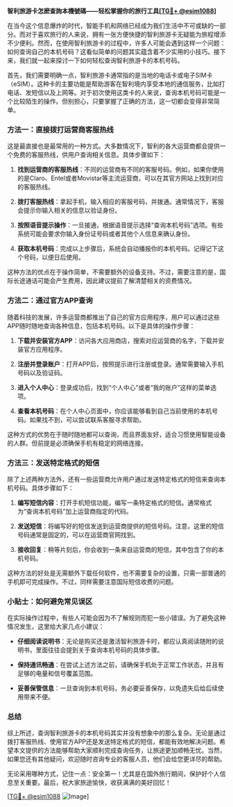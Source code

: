 **智利旅游卡怎麽查詢本機號碼——轻松掌握你的旅行工具[[TG💪+ @esim1088](https://t.me/s/esim1088)]**

在当今这个信息爆炸的时代，智能手机和网络已经成为我们生活中不可或缺的一部分。而对于喜欢旅行的人来说，拥有一张方便快捷的智利旅游卡无疑能为旅程增添不少便利。然而，在使用智利旅游卡的过程中，许多人可能会遇到这样一个问题：如何查询自己的本机号码？这看似简单的问题其实蕴含着不少实用的小技巧。接下来，我们就一起来探讨一下如何轻松查询智利旅游卡的本机号码。

首先，我们需要明确一点，智利旅游卡通常指的是当地的电话卡或电子SIM卡（eSIM）。这种卡的主要功能是帮助游客在智利境内享受本地的通信服务，比如打电话、发短信以及上网等。对于初次使用这类卡的人来说，查询本机号码可能是一个比较陌生的操作。但别担心，只要掌握了正确的方法，这一切都会变得非常简单。

### 方法一：直接拨打运营商客服热线

这是最直接也是最常用的一种方式。大多数情况下，智利的各大运营商都会提供一个免费的客服热线，供用户查询相关信息。具体步骤如下：

1. **找到运营商的客服热线**：不同的运营商有不同的客服号码。例如，如果你使用的是Claro、Entel或者Movistar等主流运营商，可以在其官方网站上找到对应的客服热线。
   
2. **拨打客服热线**：拿起手机，输入相应的客服号码，并拨通。通常情况下，客服会提示你输入相关的信息以验证身份。

3. **按照语音提示操作**：一旦接通，根据语音提示选择“查询本机号码”选项。有些系统可能会要求你输入身份证号码或者其他个人信息来确认身份。

4. **获取本机号码**：完成以上步骤后，系统会自动播报你的本机号码。记得记下这个号码，以便日后使用。

这种方法的优点在于操作简单，不需要额外的设备支持。不过，需要注意的是，国际长途通话可能会产生费用，因此建议提前了解清楚相关的资费情况。

### 方法二：通过官方APP查询

随着科技的发展，许多运营商都推出了自己的官方应用程序，用户可以通过这些APP随时随地查询各种信息，包括本机号码。以下是具体的操作步骤：

1. **下载并安装官方APP**：访问各大应用商店，搜索对应运营商的名字，下载并安装官方应用程序。

2. **注册并登录账户**：打开APP后，按照提示进行注册或登录。通常需要输入手机号码以及验证码。

3. **进入个人中心**：登录成功后，找到“个人中心”或者“我的账户”这样的菜单选项。

4. **查看本机号码**：在个人中心页面中，你应该能够看到自己当前使用的本机号码。如果找不到，可以尝试联系客服寻求帮助。

这种方式的优势在于随时随地都可以查询，而且界面友好，适合习惯使用智能设备的人群。但前提是必须确保手机有稳定的网络连接。

### 方法三：发送特定格式的短信

除了上述两种方法外，还有一些运营商允许用户通过发送特定格式的短信来查询本机号码。具体步骤如下：

1. **编写短信内容**：打开手机短信功能，编写一条特定格式的短信。通常格式为“查询本机号码”加上运营商指定的代码。

2. **发送短信**：将编写好的短信发送到运营商提供的短信号码。注意，这里的短信号码通常是固定的，可以在运营商官网找到。

3. **接收回复**：稍等片刻后，你会收到一条来自运营商的短信，其中包含了你的本机号码。

这种方法的好处是无需额外下载任何软件，也不需要复杂的设置，只需一部普通的手机即可完成操作。不过，同样需要注意国际短信收费的问题。

### 小贴士：如何避免常见误区

在实际操作过程中，有些人可能会因为不了解规则而犯一些小错误。为了避免这种情况发生，这里给大家几点小建议：

- **仔细阅读说明书**：无论是购买还是激活智利旅游卡时，都应认真阅读随附的说明书，里面往往会提到关于查询本机号码的具体步骤。
  
- **保持通讯畅通**：在尝试上述方法之前，请确保手机处于正常工作状态，并且有足够的电量和信号覆盖范围。

- **妥善保管信息**：一旦查询到本机号码，务必要妥善保存，以免遗失后给后续使用带来不便。

### 总结

综上所述，查询智利旅游卡的本机号码其实并没有想象中的那么复杂。无论是通过拨打客服热线、使用官方APP还是发送特定格式的短信，都能有效地解决问题。希望本文提供的方法能够帮助大家顺利完成查询任务，让旅途更加顺畅无忧。当然，如果您还有其他疑问，欢迎随时咨询专业的客服人员，他们会给您更详尽的帮助。

无论采用哪种方式，记住一点：安全第一！尤其是在国外旅行期间，保护好个人信息至关重要。最后，祝大家旅途愉快，收获满满的美好回忆！

[[TG💪+ @esim1088](https://t.me/s/esim1088) ![Image](https://i.postimg.cc/4NQfJmqS/Snipaste-2025-05-13-00-14-12.png)]